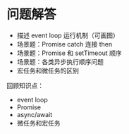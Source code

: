 # 问题解答

- 描述 event loop 运行机制（可画图）
- 场景题：Promise catch 连接 then
- 场景题：Promise 和 setTimeout 顺序
- 场景题：各类异步执行顺序问题
- 宏任务和微任务的区别

回顾知识点：

- event loop
- Promise
- async/await
- 微任务和宏任务
